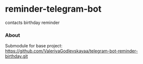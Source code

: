 reminder-telegram-bot
=====================

contacts birthday reminder

### About

Submodule for base project: https://github.com/ValeriyaGodlevskayaa/telegram-bot-reminder-birthday.git